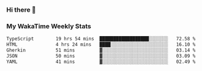 ### Hi there 👋

<!--
**royschrauwen/royschrauwen** is a ✨ _special_ ✨ repository because its `README.md` (this file) appears on your GitHub profile.

Here are some ideas to get you started:

- 🔭 I’m currently working on ...
- 🌱 I’m currently learning ...
- 👯 I’m looking to collaborate on ...
- 🤔 I’m looking for help with ...
- 💬 Ask me about ...
- 📫 How to reach me: ...
- 😄 Pronouns: ...
- ⚡ Fun fact: ...
-->


### My WakaTime Weekly Stats
<!--START_SECTION:waka-->

```txt
TypeScript        19 hrs 54 mins  ██████████████████░░░░░░░   72.58 %
HTML              4 hrs 24 mins   ████░░░░░░░░░░░░░░░░░░░░░   16.10 %
Gherkin           51 mins         ▓░░░░░░░░░░░░░░░░░░░░░░░░   03.14 %
JSON              50 mins         ▓░░░░░░░░░░░░░░░░░░░░░░░░   03.09 %
YAML              41 mins         ▓░░░░░░░░░░░░░░░░░░░░░░░░   02.49 %
```

<!--END_SECTION:waka-->
